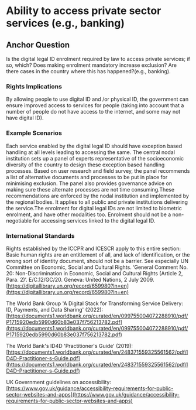 # Ability to access private sector services (e.g., banking)

## Anchor Question

Is the digital legal ID enrolment required by law to access private services; if so, which? Does making enrolment mandatory increase exclusion? Are there cases in the country where this has happened?(e.g., banking).



### Rights Implications

By allowing people to use digital ID and /or physical ID, the government can ensure improved access to services for people (taking into account that a number of people do not have access to the internet, and some may not have digital ID).



### Example Scenarios

Each service enabled by the digital legal ID should have exception based handling at all levels leading to accessing the same. The central nodal institution sets up a panel of experts representative of the socioeconomic diversity of the country to design these exception based handling processes. Based on user research and field survey, the panel recommends a list of alternative documents and processes to be put in place for minimising exclusion. The panel also provides governance advice on making sure these alternate processes are not time consuming.These recommendations are enforced by the nodal institution and implemented by the regional bodies. It applies to all public and private institutions delivering the service.The enrolment for digital legal IDs are not limited to biometric enrolment, and have other modalities too. Enrolment should not be a non-negotiable for accessing services linked to the digital legal ID.

### International Standards

Rights established by the ICCPR and ICESCR apply to this entire section: Basic human rights are an entitlement of all, and lack of identification, or the wrong sort of identity document, should not be a barrier. See especially UN Committee on Economic, Social and Cultural Rights. ‘General Comment No. 20: Non-Discrimination in Economic, Social and Cultural Rights (Article 2, Para. 2)’. E/C.12/GC/20. Geneva: United Nations, 2 July 2009. [https://digitallibrary.un.org/record/659980?ln=en](https://digitallibrary.un.org/record/659980?ln=en)

The World Bank Group 'A Digital Stack for Transforming Service Delivery: ID, Payments, and Data Sharing' (2022): [https://documents1.worldbank.org/curated/en/099755004072288910/pdf/P1715920edb5990d60b83e037f756213782.pdf](https://documents1.worldbank.org/curated/en/099755004072288910/pdf/P1715920edb5990d60b83e037f756213782.pdf)

The World Bank's ID4D 'Practitioner's Guide' (2019): [https://documents1.worldbank.org/curated/en/248371559325561562/pdf/ID4D-Practitioner-s-Guide.pdf](https://documents1.worldbank.org/curated/en/248371559325561562/pdf/ID4D-Practitioner-s-Guide.pdf)

UK Government guidelines on accessibility: [https://www.gov.uk/guidance/accessibility-requirements-for-public-sector-websites-and-apps](https://www.gov.uk/guidance/accessibility-requirements-for-public-sector-websites-and-apps)

